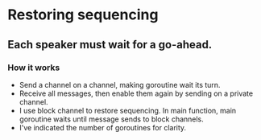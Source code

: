 # Restoring sequencing
## Each speaker must wait for a go-ahead.
### How it works
- Send a channel on a channel, making goroutine wait its turn.
- Receive all messages, then enable them again by sending on a private channel.
- I use block channel to restore sequencing. In main function, main goroutine waits until message sends to block channels.
- I've indicated the number of goroutines for clarity.